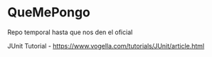# QueMePongo
Repo temporal hasta que nos den el oficial

JUnit Tutorial - https://www.vogella.com/tutorials/JUnit/article.html
